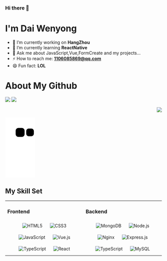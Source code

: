 
### Hi there 👋 

[comment]: <> (You are the ![Visitor Count]&#40;https://profile-counter.glitch.me/Christmas-Wong/count.svg&#41; visitor)

# I'm Dai Wenyong 

- 🔭 I’m currently working on **HangZhou**
- 🌱 I’m currently learning **ReactNative**
- 💬 Ask me about JavaScript,Vue,FormCreate and my projects...
- ⚡ How to reach me: **1106085869@qq.com**
- 😄 Fun fact: **LOL**

# About My Github
 <div>
  <img src="https://github-readme-stats.vercel.app/api?username=daiwenyong&show_icons=true&text_color=24292e&bg_color=ffffff&hide_title=true">
  <img src="https://github-readme-stats.vercel.app/api/top-langs/?username=daiwenyong&layout=compact&hide=css,html&hide_border=true&card_width=250">
</div>
<p align="right">
<img src="https://visitor-badge.glitch.me/badge?page_id=daiwenyong.otaku-ui" />
</p>

![snake gif](https://github.com/diy4869/diy4869/blob/output/github-contribution-grid-snake.svg)




## My Skill Set
<table style="width: 100%"><tr><td valign="top" width="50%">


### Frontend
<div align="center">  
<img style="margin: 10px" src="https://profilinator.rishav.dev/skills-assets/html5-original-wordmark.svg" alt="HTML5" height="50" />  
<img style="margin: 10px" src="https://profilinator.rishav.dev/skills-assets/css3-original-wordmark.svg" alt="CSS3" height="50" />  
<img style="margin: 10px" src="https://profilinator.rishav.dev/skills-assets/javascript-original.svg" alt="JavaScript" height="50" />  
<img style="margin: 10px" src="https://profilinator.rishav.dev/skills-assets/vuejs-original-wordmark.svg" alt="Vue.js" height="50" />  
<img style="margin: 10px" src="https://profilinator.rishav.dev/skills-assets/typescript-original.svg" alt="TypeScript" height="50" />  
<img style="margin: 10px" src="https://profilinator.rishav.dev/skills-assets/react-original-wordmark.svg" alt="React" height="50" />  
</div>

</td><td valign="top" width="50%">

### Backend
<div align="center">  
<img style="margin: 10px" src="https://profilinator.rishav.dev/skills-assets/mongodb-original-wordmark.svg" alt="MongoDB" height="50" />  
<img style="margin: 10px" src="https://profilinator.rishav.dev/skills-assets/nodejs-original-wordmark.svg" alt="Node.js" height="50" />  
<img style="margin: 10px" src="https://profilinator.rishav.dev/skills-assets/nginx-original.svg" alt="Nginx" height="50" />  
<img style="margin: 10px" src="https://profilinator.rishav.dev/skills-assets/express-original-wordmark.svg" alt="Express.js" height="50" />  
<img style="margin: 10px" src="https://profilinator.rishav.dev/skills-assets/typescript-original.svg" alt="TypeScript" height="50" />  
<img style="margin: 10px" src="https://profilinator.rishav.dev/skills-assets/mysql-original-wordmark.svg" alt="MySQL" height="50" />  
</div>

</td>
</tr></table>  

<br/>  


<!--
[![Top Langs](https://github-readme-stats.vercel.app/api/top-langs/?username=daiwenyong)](https://github.com/daiwenyong/github-readme-stats)
**daiwenyong/daiwenyong** is a ✨ _special_ ✨ repository because its `README.md` (this file) appears on your GitHub profile.

- 👯 I’m looking to collaborate on ...
- 🤔 I’m looking for help with ...
Here are some ideas to get you started:



![decription](https://img.shields.io/badge/-html5-red)
![decription](https://img.shields.io/badge/-css3-orange)
![decription](https://img.shields.io/badge/-js-yellow)
![decription](https://img.shields.io/badge/-vue-green)
![decription](https://img.shields.io/badge/-node-lightgrey)
![decription](https://img.shields.io/badge/-mysql-blue)



[![Top Langs](https://github-readme-stats.vercel.app/api/top-langs/?username=daiwenyong)](https://github.com/daiwenyong/github-readme-stats)<br/>  
![daiwenyong's GitHub stats](https://github-readme-stats.vercel.app/api?username=daiwenyong&show_icons=true&theme=tokyonight)
-->
